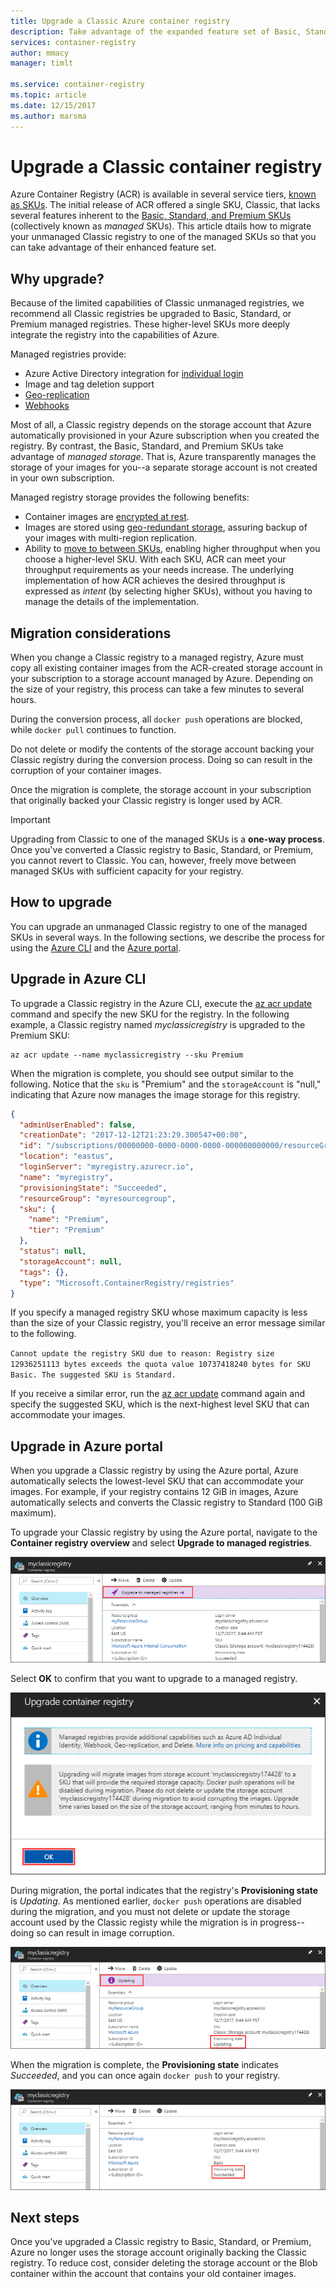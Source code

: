 ```yaml
---
title: Upgrade a Classic Azure container registry
description: Take advantage of the expanded feature set of Basic, Standard, and Premium managed container registries by upgrading your unmanaged Classic container registry.
services: container-registry
author: mmacy
manager: timlt

ms.service: container-registry
ms.topic: article
ms.date: 12/15/2017
ms.author: marsma
---
```


# Upgrade a Classic container registry

Azure Container Registry (ACR) is available in several service tiers, [known as SKUs](container-registry-skus.md). The initial release of ACR offered a single SKU, Classic, that lacks several features inherent to the [Basic, Standard, and Premium SKUs](container-registry-skus.md) (collectively known as *managed* SKUs). This article dtails how to migrate your unmanaged Classic registry to one of the managed SKUs so that you can take advantage of their enhanced feature set.

## Why upgrade?

Because of the limited capabilities of Classic unmanaged registries, we recommend all Classic registries be upgraded to Basic, Standard, or Premium managed registries. These higher-level SKUs more deeply integrate the registry into the capabilities of Azure.

Managed registries provide:

* Azure Active Directory integration for [individual login](container-registry-authentication.md#individual-login-with-azure-ad)
* Image and tag deletion support
* [Geo-replication](container-registry-geo-replication.md)
* [Webhooks](container-registry-webhook.md)

Most of all, a Classic registry depends on the storage account that Azure automatically provisioned in your Azure subscription when you created the registry. By contrast, the Basic, Standard, and Premium SKUs take advantage of *managed storage*. That is, Azure transparently manages the storage of your images for you--a separate storage account is not created in your own subscription.

Managed registry storage provides the following benefits:

* Container images are [encrypted at rest](../storage/common/storage-service-encryption.md).
* Images are stored using [geo-redundant storage](../storage/common/storage-redundancy.md#geo-redundant-storage), assuring backup of your images with multi-region replication.
* Ability to [move to between SKUs](#changing-skus), enabling higher throughput when you choose a higher-level SKU. With each SKU, ACR can meet your throughput requirements as your needs increase. The underlying implementation of how ACR achieves the desired throughput is expressed as *intent* (by selecting higher SKUs), without you having to manage the details of the implementation.

## Migration considerations

When you change a Classic registry to a managed registry, Azure must copy all existing container images from the ACR-created storage account in your subscription to a storage account managed by Azure. Depending on the size of your registry, this process can take a few minutes to several hours.

During the conversion process, all `docker push` operations are blocked, while `docker pull` continues to function.

Do not delete or modify the contents of the storage account backing your Classic registry during the conversion process. Doing so can result in the corruption of your container images.

Once the migration is complete, the storage account in your subscription that originally backed your Classic registry is longer used by ACR.

>[!IMPORTANT]
> Upgrading from Classic to one of the managed SKUs is a **one-way process**. Once you've converted a Classic registry to Basic, Standard, or Premium, you cannot revert to Classic. You can, however, freely move between managed SKUs with sufficient capacity for your registry.

## How to upgrade

You can upgrade an unmanaged Classic registry to one of the managed SKUs in several ways. In the following sections, we describe the process for using the [Azure CLI][azure-cli] and the [Azure portal][azure-portal].

## Upgrade in Azure CLI

To upgrade a Classic registry in the Azure CLI, execute the [az acr update][az-acr-update] command and specify the new SKU for the registry. In the following example, a Classic registry named *myclassicregistry* is upgraded to the Premium SKU:

```azurecli-interactive
az acr update --name myclassicregistry --sku Premium
```

When the migration is complete, you should see output similar to the following. Notice that the `sku` is "Premium" and the `storageAccount` is "null," indicating that Azure now manages the image storage for this registry.

```JSON
{
  "adminUserEnabled": false,
  "creationDate": "2017-12-12T21:23:29.300547+00:00",
  "id": "/subscriptions/00000000-0000-0000-0000-000000000000/resourceGroups/myresourcegroup/providers/Microsoft.ContainerRegistry/registries/myregistry",
  "location": "eastus",
  "loginServer": "myregistry.azurecr.io",
  "name": "myregistry",
  "provisioningState": "Succeeded",
  "resourceGroup": "myresourcegroup",
  "sku": {
    "name": "Premium",
    "tier": "Premium"
  },
  "status": null,
  "storageAccount": null,
  "tags": {},
  "type": "Microsoft.ContainerRegistry/registries"
}
```

If you specify a managed registry SKU whose maximum capacity is less than the size of your Classic registry, you'll receive an error message similar to the following.

`Cannot update the registry SKU due to reason: Registry size 12936251113 bytes exceeds the quota value 10737418240 bytes for SKU Basic. The suggested SKU is Standard.`

If you receive a similar error, run the [az acr update][az-acr-update] command again and specify the suggested SKU, which is the next-highest level SKU that can accommodate your images.

## Upgrade in Azure portal

When you upgrade a Classic registry by using the Azure portal, Azure automatically selects the lowest-level SKU that can accommodate your images. For example, if your registry contains 12 GiB in images, Azure automatically selects and converts the Classic registry to Standard (100 GiB maximum).

To upgrade your Classic registry by using the Azure portal, navigate to the **Container registry overview** and select **Upgrade to managed registries**.

![Classic registry upgrade button in the Azure portal UI][update-classic-01-upgrade]

Select **OK** to confirm that you want to upgrade to a managed registry.

![Classic registry upgrade confirmation in the Azure portal UI][update-classic-02-confirm]

During migration, the portal indicates that the registry's **Provisioning state** is *Updating*. As mentioned earlier, `docker push` operations are disabled during the migration, and you must not delete or update the storage account used by the Classic registy while the migration is in progress--doing so can result in image corruption.

![Classic registry upgrade progress in the Azure portal UI][update-classic-03-updating]

When the migration is complete, the **Provisioning state** indicates *Succeeded*, and you can once again `docker push` to your registry.

![Classic registry upgrade completion state in the Azure portal UI][update-classic-04-updated]

## Next steps

Once you've upgraded a Classic registry to Basic, Standard, or Premium, Azure no longer uses the storage account originally backing the Classic registry. To reduce cost, consider deleting the storage account or the Blob container within the account that contains your old container images.

<!-- IMAGES -->
[update-classic-01-upgrade]: ./media/container-registry-upgrade\update-classic-01-upgrade.png
[update-classic-02-confirm]: ./media/container-registry-upgrade\update-classic-02-confirm.png
[update-classic-03-updating]: ./media/container-registry-upgrade\update-classic-03-updating.png
[update-classic-04-updated]: ./media/container-registry-upgrade\update-classic-04-updated.png

<!-- LINKS - internal -->
[az-acr-update]: /cli/azure/acr#az_acr_update
[azure-cli]: /cli/azure/install-azure-cli
[azure-portal]: https://portal.azure.com